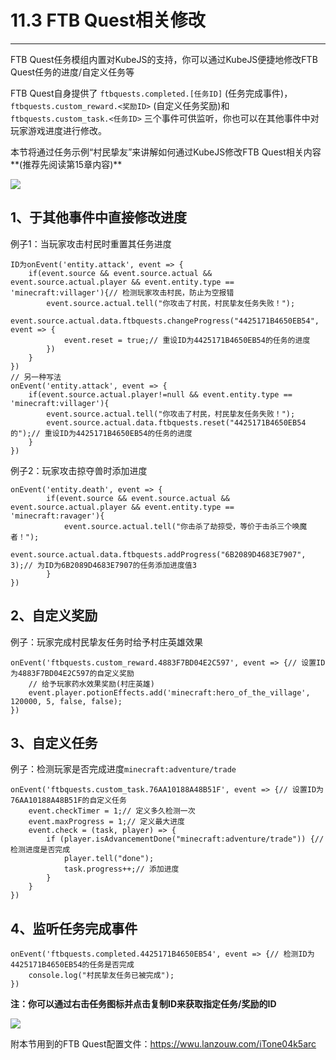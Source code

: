 # 11.3 FTB Quest相关修改

***

FTB Quest任务模组内置对KubeJS的支持，你可以通过KubeJS便捷地修改FTB Quest任务的进度/自定义任务等

FTB Quest自身提供了 `ftbquests.completed.[任务ID]` (任务完成事件)， `ftbquests.custom_reward.<奖励ID>` (自定义任务奖励)和 `ftbquests.custom_task.<任务ID>` 三个事件可供监听，你也可以在其他事件中对玩家游戏进度进行修改。

本节将通过任务示例“村民挚友”来讲解如何通过KubeJS修改FTB Quest相关内容\*\*(推荐先阅读第15章内容)\*\*

![](https://m1.miaomc.cn/uploads/20220509\_ed5c881d5875b.png)

## **1、于其他事件中直接修改进度**

例子1：当玩家攻击村民时重置其任务进度

```
ID为onEvent('entity.attack', event => {
	if(event.source && event.source.actual && event.source.actual.player && event.entity.type == 'minecraft:villager'){// 检测玩家攻击村民，防止为空报错
        event.source.actual.tell("你攻击了村民，村民挚友任务失败！");
        event.source.actual.data.ftbquests.changeProgress("4425171B4650EB54", event => {
            event.reset = true;// 重设ID为4425171B4650EB54的任务的进度
        })
    }
})
// 另一种写法
onEvent('entity.attack', event => {
	if(event.source.actual.player!=null && event.entity.type == 'minecraft:villager'){
        event.source.actual.tell("你攻击了村民，村民挚友任务失败！");
        event.source.actual.data.ftbquests.reset("4425171B4650EB54的");// 重设ID为4425171B4650EB54的任务的进度
    }
})
```

例子2：玩家攻击掠夺兽时添加进度

```
onEvent('entity.death', event => {
    	if(event.source && event.source.actual && event.source.actual.player && event.entity.type == 'minecraft:ravager'){
            event.source.actual.tell("你击杀了劫掠受，等价于击杀三个唤魔者！");
            event.source.actual.data.ftbquests.addProgress("6B2089D4683E7907", 3);// 为ID为6B2089D4683E7907的任务添加进度值3
        }
})
```

## 2、自定义奖励

例子：玩家完成村民挚友任务时给予村庄英雄效果

```
onEvent('ftbquests.custom_reward.4883F7BD04E2C597', event => {// 设置ID为4883F7BD04E2C597的自定义奖励
    // 给予玩家药水效果奖励(村庄英雄)
    event.player.potionEffects.add('minecraft:hero_of_the_village', 120000, 5, false, false);
})
```

## 3、自定义任务

例子：检测玩家是否完成进度`minecraft:adventure/trade`

```
onEvent('ftbquests.custom_task.76AA10188A48B51F', event => {// 设置ID为76AA10188A48B51F的自定义任务
    event.checkTimer = 1;// 定义多久检测一次
    event.maxProgress = 1;// 定义最大进度
    event.check = (task, player) => {
        if (player.isAdvancementDone("minecraft:adventure/trade")) {// 检测进度是否完成
            player.tell("done");
            task.progress++;// 添加进度
        }
    }
})
```

## 4、监听任务完成事件

```
onEvent('ftbquests.completed.4425171B4650EB54', event => {// 检测ID为4425171B4650EB54的任务是否完成
    console.log("村民挚友任务已被完成");
})
```

**注：你可以通过右击任务图标并点击复制ID来获取指定任务/奖励的ID**

![](https://m1.miaomc.cn/uploads/20220509\_5f8ec1de2bc00.png)

附本节用到的FTB Quest配置文件：https://wwu.lanzouw.com/iTone04k5arc
